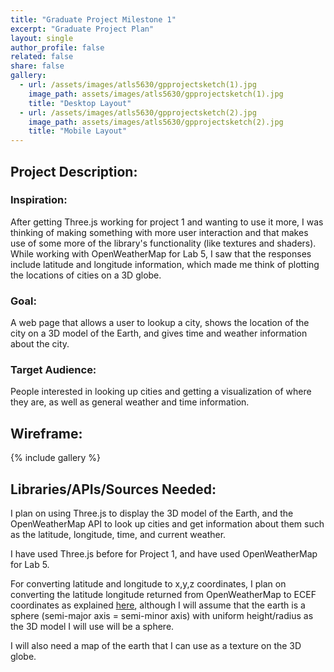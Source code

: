 ```yaml
---
title: "Graduate Project Milestone 1"
excerpt: "Graduate Project Plan"
layout: single
author_profile: false
related: false
share: false
gallery:
  - url: /assets/images/atls5630/gpprojectsketch(1).jpg
    image_path: assets/images/atls5630/gpprojectsketch(1).jpg
    title: "Desktop Layout"
  - url: /assets/images/atls5630/gpprojectsketch(2).jpg
    image_path: assets/images/atls5630/gpprojectsketch(2).jpg
    title: "Mobile Layout"
---
```


## Project Description:

### Inspiration:
After getting Three.js working for project 1 and wanting to use it more, I was thinking of making something with more user interaction and that makes use of some more of the library's functionality (like textures and shaders). While working with OpenWeatherMap for Lab 5, I saw that the responses include latitude and longitude information, which made me think of plotting the locations of cities on a 3D globe.

### Goal:
A web page that allows a user to lookup a city, shows the location of the city on a 3D model of the Earth, and gives time and weather information about the city.

### Target Audience:
People interested in looking up cities and getting a visualization of where they are, as well as general weather and time information.

## Wireframe:

{% include gallery %}

## Libraries/APIs/Sources Needed:
I plan on using Three.js to display the 3D model of the Earth, and the OpenWeatherMap API to look up cities and get information about them such as the latitude, longitude, time, and current weather.

I have used Three.js before for Project 1, and have used OpenWeatherMap for Lab 5.

For converting latitude and longitude to x,y,z coordinates, I plan on converting the latitude longitude returned from OpenWeatherMap to ECEF coordinates as explained [here](https://en.wikipedia.org/wiki/Geographic_coordinate_conversion), although I will assume that the earth is a sphere (semi-major axis = semi-minor axis) with uniform height/radius as the 3D model I will use will be a sphere.

I will also need a map of the earth that I can use as a texture on the 3D globe.
